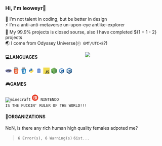 ### Hi, I'm leoweyr:wave:

🌱 I'm not talent in coding, but be better in design  
⚡ I'm a anti-anti-metaverse un-upon-eye antlike-explorer  
💬 My 99.9% projects is closed sourse, also I have completed ${1 + 1 - 2}  projects  
:earth_asia: I come from Odyssey Universe(`🕗 GMT/UTC+8`?)  

<img width="50%" align="right" src="https://github-readme-stats.vercel.app/api?username=leoweyr&show_icons=true&icon_color=0078e7&title_color=0078e7">
<!--[![Top Languages](https://github-readme-stats.vercel.app/api/top-langs/?username=leoweyr&layout=compact)]()-->

#### :computer:LANGUAGES

<!-- languages:start -->
<!-- prettier-ignore-start -->
<!-- markdownlint-disable -->
<code><img height="20" src="https://raw.githubusercontent.com/github/explore/80688e429a7d4ef2fca1e82350fe8e3517d3494d/topics/php/php.png" alt="php" /></code>
<code><img height="20" src="https://raw.githubusercontent.com/github/explore/80688e429a7d4ef2fca1e82350fe8e3517d3494d/topics/html/html.png" alt="html" /></code>
<code><img height="20" src="https://raw.githubusercontent.com/github/explore/80688e429a7d4ef2fca1e82350fe8e3517d3494d/topics/css/css.png" alt="css" /></code>
<code><img height="20" src="https://raw.githubusercontent.com/github/explore/80688e429a7d4ef2fca1e82350fe8e3517d3494d/topics/python/python.png" alt="python" /></code>
<code><img height="20" src="https://raw.githubusercontent.com/github/explore/80688e429a7d4ef2fca1e82350fe8e3517d3494d/topics/sql/sql.png" alt="sql" /></code>
<code><img height="20" src="https://raw.githubusercontent.com/github/explore/80688e429a7d4ef2fca1e82350fe8e3517d3494d/topics/javascript/javascript.png" alt="javascript" /></code>
<code><img height="20" src="https://raw.githubusercontent.com/github/explore/80688e429a7d4ef2fca1e82350fe8e3517d3494d/topics/nodejs/nodejs.png" alt="nodejs" /></code>
<code><img height="20" src="https://raw.githubusercontent.com/github/explore/80688e429a7d4ef2fca1e82350fe8e3517d3494d/topics/c/c.png" alt="c" /></code>
<code><img height="20" src="https://raw.githubusercontent.com/github/explore/80688e429a7d4ef2fca1e82350fe8e3517d3494d/topics/cpp/cpp.png" alt="cpp" /></code>
<!-- markdownlint-restore -->
<!-- prettier-ignore-end -->
<!-- languages:end -->

#### :video_game:GAMES

<!-- interested:start -->
<!-- prettier-ignore-start -->
<!-- markdownlint-disable -->
<code><img height="20" src="assets/img/minecraft.net.ico" alt="minecraft" /></code>
<code><img height="20" src="assets/img/nintendo_switch.png" alt="nintendo_switch" />&nbsp;NINTENDO IS THE FUCKIN' RULER OF THE WORLD!!!</code>
<!-- markdownlint-restore -->
<!-- prettier-ignore-end -->
<!-- interested:end -->

#### :memo:ORGANIZATIONS

<!-- organization:start -->
<!-- prettier-ignore-start -->
<!-- markdownlint-disable -->
NoN, is there any rich human high quality females adpoted me? 
<!-- markdownlint-restore -->
<!-- prettier-ignore-end -->
<!-- orgainization:end -->

> `6 Error(s), 6 Warning(s)`
> `6ist...`
